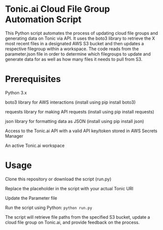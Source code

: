 # Tonic.ai Cloud File Group Automation Script
This Python script automates the process of updating cloud file groups and generating data on Tonic via API. It uses the boto3 library to retrieve the X most recent files in a designated AWS S3 bucket and then updates a respective filegroup within a workspace. The code reads from the parameter.json file in order to determine which filegroups to update and generate data for as well as how many files it needs to pull from S3.

# Prerequisites
Python 3.x

boto3 library for AWS interactions (install using pip install boto3)

requests library for making API requests (install using pip install requests)

json library for formatting data as JSON (install using pip install json)

Access to the Tonic.ai API with a valid API key/token stored in AWS Secrets Manager

An active Tonic.ai workspace

# Usage
Clone this repository or download the script (run.py)

Replace the placeholder in the script with your actual Tonic URl

Update the Parameter file

Run the script using Python:
```python run.py```

The script will retrieve file paths from the specified S3 bucket, update a cloud file group on Tonic.ai, and provide feedback on the process.
